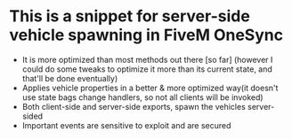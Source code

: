 # This is a snippet for server-side vehicle spawning in FiveM OneSync

* It is more optimized than most methods out there [so far] (however I could do some tweaks to optimize it more than its current state, and that'll be done eventually)
* Applies vehicle properties in a better & more optimized way(it doesn't use state bags change handlers, so not all clients will be invoked)
* Both client-side and server-side exports, spawn the vehicles server-sided
* Important events are sensitive to exploit and are secured
